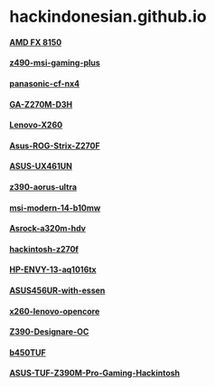 # hackindonesian.github.io

#### <a href="https://github.com/cupecups/binAMD-FX" target="_blank">AMD FX 8150</a>
#### <a href="https://github.com/cupecups/z490-msi-gaming-plus" target="_blank">z490-msi-gaming-plus</a>
#### <a href="https://github.com/cupecups/panasonic-cf-nx4" target="_blank">panasonic-cf-nx4</a>
#### <a href="https://github.com/cupecups/GA-Z270M-D3H" target="_blank">GA-Z270M-D3H</a>
#### <a href="https://github.com/cupecups/Lenovo-X260" target="_blank">Lenovo-X260</a>
#### <a href="https://github.com/cupecups/Asus-ROG-Strix-Z270F" target="_blank">Asus-ROG-Strix-Z270F</a>
#### <a href="https://github.com/cupecups/ASUS-UX461UN" target="_blank">ASUS-UX461UN</a>
#### <a href="https://github.com/cupecups/z390-aorus-ultra" target="_blank">z390-aorus-ultra</a>
#### <a href="https://github.com/cupecups/msi-modern-14-b10mw" target="_blank">msi-modern-14-b10mw</a>
#### <a href="https://github.com/cupecups/Asrock-a320m-hdv" target="_blank">Asrock-a320m-hdv</a>
#### <a href="https://github.com/cupecups/hackintosh-z270f" target="_blank">hackintosh-z270f</a>
#### <a href="https://github.com/cupecups/HP-ENVY-13-aq1016tx" target="_blank">HP-ENVY-13-aq1016tx</a>
#### <a href="https://github.com/cupecups/ASUS456UR-with-essen" target="_blank">ASUS456UR-with-essen</a>
#### <a href="https://github.com/cupecups/x260-lenovo-opencore" target="_blank">x260-lenovo-opencore</a>
#### <a href="https://github.com/cupecups/Z390-Designare-OC" target="_blank">Z390-Designare-OC</a>
#### <a href="https://github.com/cupecups/b450TUF" target="_blank">b450TUF</a>
#### <a href="https://github.com/cupecups/ASUS-TUF-Z390M-Pro-Gaming-Hackintosh" target="_blank">ASUS-TUF-Z390M-Pro-Gaming-Hackintosh</a>
